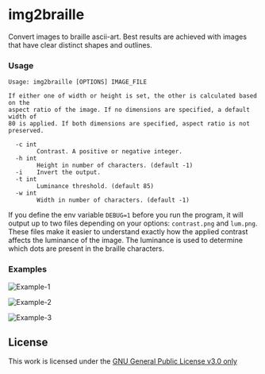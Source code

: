 # img2braille

Convert images to braille ascii-art. Best results are achieved with images that
have clear distinct shapes and outlines.

### Usage

```
Usage: img2braille [OPTIONS] IMAGE_FILE

If either one of width or height is set, the other is calculated based on the
aspect ratio of the image. If no dimensions are specified, a default width of
80 is applied. If both dimensions are specified, aspect ratio is not preserved.

  -c int
        Contrast. A positive or negative integer.
  -h int
        Height in number of characters. (default -1)
  -i    Invert the output.
  -t int
        Luminance threshold. (default 85)
  -w int
        Width in number of characters. (default -1)
```

If you define the env variable `DEBUG=1` before you run the program, it will
output up to two files depending on your options: `contrast.png` and `lum.png`.
These files make it easier to understand exactly how the applied contrast
affects the luminance of the image. The luminance is used to determine which
dots are present in the braille characters.

### Examples

![Example-1](https://i.imgur.com/2vXmmmz.png)

![Example-2](https://i.imgur.com/lgMQRxn.png)

![Example-3](https://i.imgur.com/NUxjf4s.png)


## License

This work is licensed under the [GNU General Public License v3.0 only](LICENSE)
